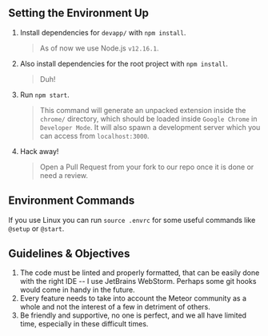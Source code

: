 ## Setting the Environment Up

1. Install dependencies for `devapp/` with `npm install`.

   > As of now we use Node.js `v12.16.1`.

2. Also install dependencies for the root project with `npm install`.

   > Duh!

3. Run `npm start`.

   > This command will generate an unpacked extension inside the `chrome/` directory, which should be loaded inside `Google Chrome` in `Developer Mode`. It will also spawn a development server which you can access from `localhost:3000`.

4. Hack away!

   > Open a Pull Request from your fork to our repo once it is done or need a review.

## Environment Commands

If you use Linux you can run `source .envrc` for some useful commands like `@setup` or `@start`.

## Guidelines & Objectives

1. The code must be linted and properly formatted, that can be easily done with the right IDE -- I use JetBrains WebStorm. Perhaps some git hooks would come in handy in the future.
2. Every feature needs to take into account the Meteor community as a whole and not the interest of a few in detriment of others.
3. Be friendly and supportive, no one is perfect, and we all have limited time, especially in these difficult times.
